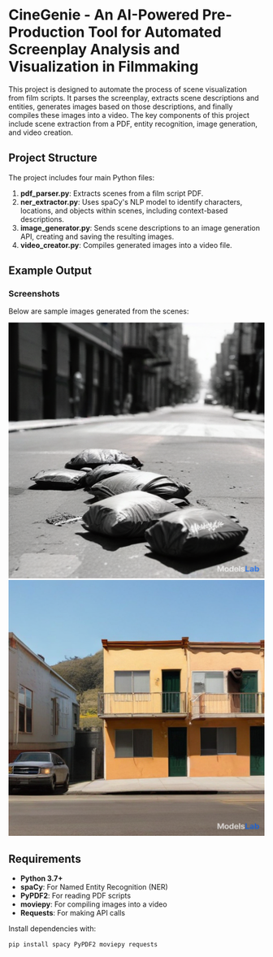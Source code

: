 # CineGenie - An AI-Powered Pre-Production Tool for Automated Screenplay Analysis and Visualization in Filmmaking

This project is designed to automate the process of scene visualization from film scripts. It parses the screenplay, extracts scene descriptions and entities, generates images based on those descriptions, and finally compiles these images into a video. The key components of this project include scene extraction from a PDF, entity recognition, image generation, and video creation.

## Project Structure

The project includes four main Python files:

1. **pdf_parser.py**: Extracts scenes from a film script PDF.
2. **ner_extractor.py**: Uses spaCy's NLP model to identify characters, locations, and objects within scenes, including context-based descriptions.
3. **image_generator.py**: Sends scene descriptions to an image generation API, creating and saving the resulting images.
4. **video_creator.py**: Compiles generated images into a video file.

## Example Output

### Screenshots

Below are sample images generated from the scenes:

![Scene Image 1](screenshots/scene_1.png)
![Scene Image 2](screenshots/scene_2.png)

## Requirements

- **Python 3.7+**
- **spaCy**: For Named Entity Recognition (NER)
- **PyPDF2**: For reading PDF scripts
- **moviepy**: For compiling images into a video
- **Requests**: For making API calls

Install dependencies with:
```bash
pip install spacy PyPDF2 moviepy requests

